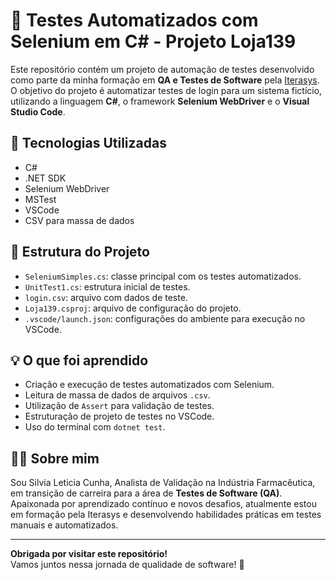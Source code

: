 # 🧪 Testes Automatizados com Selenium em C# - Projeto Loja139

Este repositório contém um projeto de automação de testes desenvolvido como parte da minha formação em **QA e Testes de Software** pela [Iterasys](https://www.iterasys.com.br/).  
O objetivo do projeto é automatizar testes de login para um sistema fictício, utilizando a linguagem **C#**, o framework **Selenium WebDriver** e o **Visual Studio Code**.

## 🚀 Tecnologias Utilizadas

- C#
- .NET SDK
- Selenium WebDriver
- MSTest
- VSCode
- CSV para massa de dados

## 🧰 Estrutura do Projeto

- `SeleniumSimples.cs`: classe principal com os testes automatizados.
- `UnitTest1.cs`: estrutura inicial de testes.
- `login.csv`: arquivo com dados de teste.
- `Loja139.csproj`: arquivo de configuração do projeto.
- `.vscode/launch.json`: configurações do ambiente para execução no VSCode.

## 💡 O que foi aprendido

- Criação e execução de testes automatizados com Selenium.
- Leitura de massa de dados de arquivos `.csv`.
- Utilização de `Assert` para validação de testes.
- Estruturação de projeto de testes no VSCode.
- Uso do terminal com `dotnet test`.

## 👩‍💻 Sobre mim

Sou Silvia Leticia Cunha, Analista de Validação na Indústria Farmacêutica, em transição de carreira para a área de **Testes de Software (QA)**.  
Apaixonada por aprendizado contínuo e novos desafios, atualmente estou em formação pela Iterasys e desenvolvendo habilidades práticas em testes manuais e automatizados.

---

**Obrigada por visitar este repositório!**  
Vamos juntos nessa jornada de qualidade de software! 🚀
